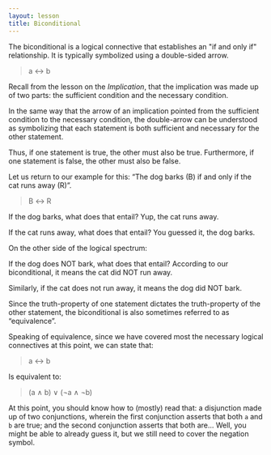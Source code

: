 ```yaml
---
layout: lesson
title: Biconditional
---
```


The biconditional is a logical connective that establishes an "if and only if" relationship. It is typically symbolized using a double-sided arrow.

> a ↔ b

Recall from the lesson on the _Implication_, that the implication was made up of two parts: the sufficient condition and the necessary condition. 

In the same way that the arrow of an implication pointed from the sufficient condition to the necessary condition, the double-arrow can be understood as symbolizing that each statement is both sufficient and necessary for the other statement.

Thus, if one statement is true, the other must also be true. Furthermore, if one statement is false, the other must also be false.

Let us return to our example for this: “The dog barks (B) if and only if the cat runs away (R)”.

> B ↔ R

If the dog barks, what does that entail? Yup, the cat runs away.

If the cat runs away, what does that entail? You guessed it, the dog barks.

On the other side of the logical spectrum:

If the dog does NOT bark, what does that entail? According to our biconditional, it means the cat did NOT run away.

Similarly, if the cat does not run away, it means the dog did NOT bark.

Since the truth-property of one statement dictates the truth-property of the other statement, the biconditional is also sometimes referred to as “equivalence”. 

Speaking of equivalence, since we have covered most the necessary logical connectives at this point, we can state that:

> a ↔ b

Is equivalent to:

> (a ∧ b) ∨ (¬a ∧ ¬b)

At this point, you should know how to (mostly) read that: a disjunction made up of two conjunctions, wherein the first conjunction asserts that both `a` and `b` are true; and the second conjunction asserts that both are... Well, you might be able to already guess it, but we still need to cover the negation symbol.